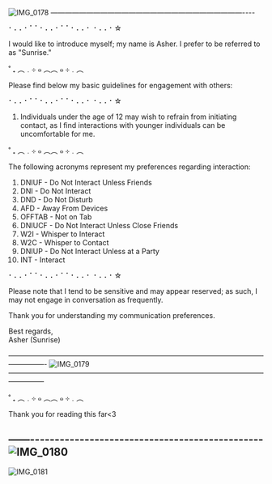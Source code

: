 ![IMG_0178](https://github.com/user-attachments/assets/c3e41a70-5ab2-4308-a746-9618b5cca907)
———————————————————————————----


⠂⠄⠄⠂⠁⠁⠂⠄⠄⠂⠁⠁⠂⠄⠄⠂ ⠂⠄⠄⠂☆

I would like to introduce myself; my name is Asher. I prefer to be referred to as "Sunrise."

˚ ₊ ︵﹒⊹ ๑ ︵︵ ๑ ⊹﹒︵

Please find below my basic guidelines for engagement with others:

⠂⠄⠄⠂⠁⠁⠂⠄⠄⠂⠁⠁⠂⠄⠄⠂ ⠂⠄⠄⠂☆

1. Individuals under the age of 12 may wish to refrain from initiating contact, as I find interactions with younger individuals can be uncomfortable for me.
 
˚ ₊ ︵﹒⊹ ๑ ︵︵ ๑ ⊹﹒︵

The following acronyms represent my preferences regarding interaction:

1. DNIUF - Do Not Interact Unless Friends 
2. DNI - Do Not Interact 
3. DND - Do Not Disturb 
4. AFD - Away From Devices 
5. OFFTAB - Not on Tab 
6. DNIUCF - Do Not Interact Unless Close Friends 
7. W2I - Whisper to Interact 
8. W2C - Whisper to Contact 
9. DNIUP - Do Not Interact Unless at a Party 
10. INT - Interact 

⠂⠄⠄⠂⠁⠁⠂⠄⠄⠂⠁⠁⠂⠄⠄⠂ ⠂⠄⠄⠂☆

Please note that I tend to be sensitive and may appear reserved; as such, I may not engage in conversation as frequently.

Thank you for understanding my communication preferences.

Best regards,  
Asher (Sunrise)

—————————————————————————————————————————-
![IMG_0179](https://github.com/user-attachments/assets/90181a0a-3614-4aad-8e9e-13ddb82e0131)
—————————————————————————————————————————

˚ ₊ ︵﹒⊹ ๑ ︵︵ ๑ ⊹﹒︵

 Thank you for reading this far<3

——-----------------------------------------------
![IMG_0180](https://github.com/user-attachments/assets/f1db78fc-a127-4f0c-9bb6-4cf0b1616d8a)
----------------------------------------------



![IMG_0181](https://github.com/user-attachments/assets/57f2f930-5162-4e0c-8665-de28fac6b082)
